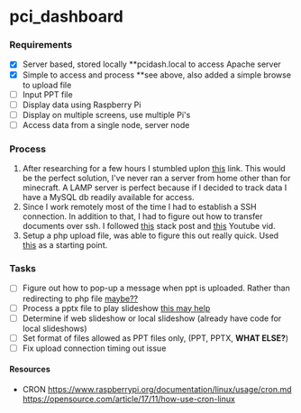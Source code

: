 # pci_dashboard

### Requirements

- [x] Server based, stored locally **pcidash.local to access Apache server
- [x] Simple to access and process **see above, also added a simple browse to upload file
- [ ] Input PPT file 
- [ ] Display data using Raspberry Pi
- [ ] Display on multiple screens, use multiple Pi's
- [ ] Access data from a single node, server node

### Process

1. After researching for a few hours I stumbled uplon [this](https://randomnerdtutorials.com/raspberry-pi-apache-mysql-php-lamp-server/) link. This would be the perfect solution, I've never ran a server from home other than for minecraft. A LAMP server is perfect because if I decided to track data I have a MySQL db readily available for access.
2. Since I work remotely most of the time I had to establish a SSH connection. In addition to that, I had to figure out how to transfer documents over ssh. I followed [this](https://unix.stackexchange.com/questions/188285/how-to-copy-a-file-from-a-remote-server-to-a-local-machine) stack post and [this](https://www.youtube.com/watch?v=q2OHvlr081s&t=408s) Youtube vid.
3. Setup a php upload file, was able to figure this out really quick. Used [this](https://www.w3schools.com/php/php_file_upload.asp) as a starting point.

### Tasks
- [ ] Figure out how to pop-up a message when ppt is uploaded. Rather than redirecting to php file [maybe??](https://www.geeksforgeeks.org/how-to-pop-an-alert-message-box-using-php/)
- [ ] Process a pptx file to play slideshow [this may help](https://stackoverflow.com/questions/21523267/how-to-convert-pptx-files-to-jpg-or-png-for-each-slide-on-linux)
- [ ] Determine if web slideshow or local slideshow (already have code for local slideshows)
- [ ] Set format of files allowed as PPT files only, (PPT, PPTX, **WHAT ELSE?**)
- [ ] Fix upload connection timing out issue

#### Resources
- CRON https://www.raspberrypi.org/documentation/linux/usage/cron.md https://opensource.com/article/17/11/how-use-cron-linux
